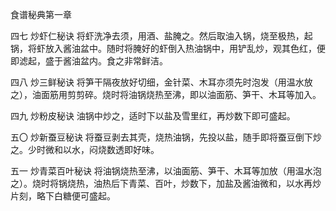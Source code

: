 食谱秘典第一章

四七 炒虾仁秘诀
将虾洗净去须，用酒、盐腌之。然后取油入锅，烧至极热，起锅，将虾放入酱油盆中。随时将腌好的虾倒入热油锅中，用铲乱炒，观其色红，便即滤起，盛于酱油盆内。食之非常鲜洁。

四八 炒三鲜秘诀
将笋干隔夜放好切细，金针菜、木耳亦须先时泡发（用温水放之），油面筋用剪剪碎。烧时将油锅烧热至沸，即以油面筋、笋干、木耳等加入。

四九 炒粉皮秘诀
油锅中炒之，适时下以盐及雪里红，再炒数下即可盛起。

五〇 炒新蚕豆秘诀
将蚕豆剥去其壳，烧热油锅，先投以盐，随手即将蚕豆倒下炒之。少时微和以水，闷烧数透即好味。

五一 炒青菜百叶秘诀
将油锅烧热至沸，以油面筋、笋干、木耳等加放（用温水泡之）。烧时将锅烧热，油热后下青菜、百叶，炒数下，加盐及酱油微和，以水再炒片刻，略下白糖便可盛起。